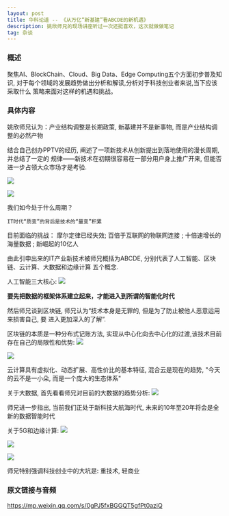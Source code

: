 ```yaml
---
layout: post
title: 华科论道 -- 《从万亿“新基建”看ABCDE的新机遇》
description: 姚欣师兄的现场讲座听过一次还挺喜欢，这次就做做笔记
tag: 杂谈
---
```


### 概述
聚焦AI、BlockChain、Cloud、Big Data、Edge Computing五个方面初步普及知识,
对于每个领域的发展趋势做出分析和解读,分析对于科技创业者来说,当下应该采取什么
策略来面对这样的机遇和挑战。


### 具体内容

姚欣师兄认为：产业结构调整是长期政策, 新基建并不是新事物, 而是产业结构调整的必然产物

结合自己创办PPTV的经历, 阐述了一项新技术从创新提出到落地使用的漫长周期, 并总结了一定的
规律——新技术在初期很容易在一部分用户身上推广开来, 但能否进一步占领大众市场才是考验.

![](/images/post_image/华科论道一.png)

![](/images/post_image/华科论道二.png)

我们如今处于什么周期？

    IT时代“质变”的背后是技术的“量变”积累

目前面临的挑战： 摩尔定律已经失效; 百倍于互联网的物联网连接 ; 十倍速增长的海量数据 ; 新崛起的10亿人

由此引申出来的IT产业新技术被师兄概括为ABCDE, 分别代表了人工智能、区块链、云计算、大数据和边缘计算
五个概念.

人工智能三大核心:
![](/images/post_image/华科论道三.png)

**要先把数据的框架体系建立起来，才能进入到所谓的智能化时代**

然后师兄谈到区块链, 师兄认为“技术本身是无罪的, 但是为了防止被他人恶意运用来损害自己, 要
进入更加深入的了解”.

区块链的本质是一种分布式记账方法, 实现从中心化向去中心化的过渡,该技术目前存在自己的局限性和优势:
![](/images/post_image/华科论道四.png)

![](/images/post_image/华科论道五.png)

云计算具有虚拟化、动态扩展、高性价比的基本特征, 混合云是现在的趋势, "今天的云不是一小朵,
而是一个庞大的生态体系"

关于大数据, 首先看看师兄对目前的大数据的趋势分析:
![](/images/post_image/华科论道六.png)

师兄进一步指出, 当前我们正处于新科技大航海时代, 未来的10年至20年将会是全新的数据智能时代

关于5G和边缘计算:
![](/images/post_image/华科论道七.png)

![](/images/post_image/华科论道八.png)

![](/images/post_image/华科论道九.png)

师兄特别强调科技创业中的大坑是: 重技术, 轻商业

### 原文链接与音频
https://mp.weixin.qq.com/s/0gPJ5fxBGGQT5gfPt0aziQ
